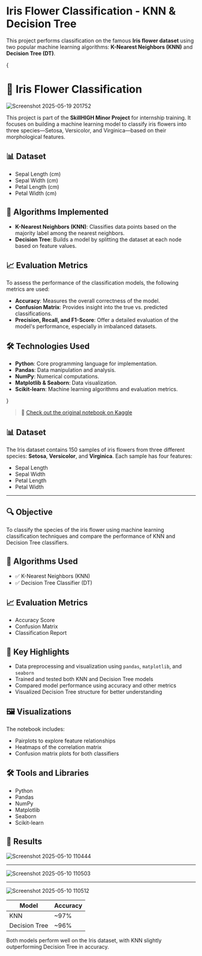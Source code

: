 # Iris Flower Classification - KNN & Decision Tree

This project performs classification on the famous **Iris flower dataset** using two popular machine learning algorithms: **K-Nearest Neighbors (KNN)** and **Decision Tree (DT)**.

{


# 🌸 Iris Flower Classification
![Screenshot 2025-05-19 201752](https://github.com/user-attachments/assets/35182703-3132-44d0-8ad3-58994f74f061)

This project is part of the **SkillHIGH Minor Project** for internship training. It focuses on building a machine learning model to classify iris flowers into three species—Setosa, Versicolor, and Virginica—based on their morphological features.

## 📊 Dataset

* Sepal Length (cm)
* Sepal Width (cm)
* Petal Length (cm)
* Petal Width (cm)

## 🧠 Algorithms Implemented

* **K-Nearest Neighbors (KNN)**: Classifies data points based on the majority label among the nearest neighbors.
* **Decision Tree**: Builds a model by splitting the dataset at each node based on feature values.

## 📈 Evaluation Metrics

To assess the performance of the classification models, the following metrics are used:

* **Accuracy**: Measures the overall correctness of the model.
* **Confusion Matrix**: Provides insight into the true vs. predicted classifications.
* **Precision, Recall, and F1-Score**: Offer a detailed evaluation of the model's performance, especially in imbalanced datasets.

## 🛠️ Technologies Used

* **Python**: Core programming language for implementation.
* **Pandas**: Data manipulation and analysis.
* **NumPy**: Numerical computations.
* **Matplotlib & Seaborn**: Data visualization.
* **Scikit-learn**: Machine learning algorithms and evaluation metrics.





}

> 📍 [Check out the original notebook on Kaggle](https://www.kaggle.com/code/krishnayadav456wrsty/iris-flower-classification-knn-and-dt/)

## 📊 Dataset

The Iris dataset contains 150 samples of iris flowers from three different species: **Setosa**, **Versicolor**, and **Virginica**. Each sample has four features:

- Sepal Length
- Sepal Width
- Petal Length
- Petal Width


---




## 🔍 Objective

To classify the species of the iris flower using machine learning classification techniques and compare the performance of KNN and Decision Tree classifiers.

## 🧠 Algorithms Used

- ✅ K-Nearest Neighbors (KNN)
- ✅ Decision Tree Classifier (DT)

## 📈 Evaluation Metrics

- Accuracy Score
- Confusion Matrix
- Classification Report

## 📌 Key Highlights

- Data preprocessing and visualization using `pandas`, `matplotlib`, and `seaborn`
- Trained and tested both KNN and Decision Tree models
- Compared model performance using accuracy and other metrics
- Visualized Decision Tree structure for better understanding

## 🖼️ Visualizations

The notebook includes:
- Pairplots to explore feature relationships
- Heatmaps of the correlation matrix
- Confusion matrix plots for both classifiers

## 🛠️ Tools and Libraries

- Python
- Pandas
- NumPy
- Matplotlib
- Seaborn
- Scikit-learn

## 📌 Results
![Screenshot 2025-05-10 110444](https://github.com/user-attachments/assets/dc86bf87-5bf2-4cdf-ac4c-d72f1a96f903)

---

![Screenshot 2025-05-10 110503](https://github.com/user-attachments/assets/9bd936e1-9290-496c-9d6e-cc2f0d0098fc)

---

![Screenshot 2025-05-10 110512](https://github.com/user-attachments/assets/285cdd6c-39dd-437c-92a6-87f40656e908)







| Model       | Accuracy |
|-------------|----------|
| KNN         | ~97%     |
| Decision Tree | ~96%   |


Both models perform well on the Iris dataset, with KNN slightly outperforming Decision Tree in accuracy.


